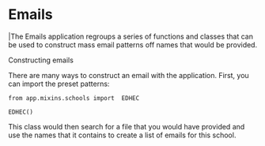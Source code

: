 # Emails
|The Emails application regroups a series of functions and classes that can be used to construct mass email patterns off names that would be provided.

Constructing emails

There are many ways to construct an email with the application. First, you can import the preset patterns:

```
from app.mixins.schools import  EDHEC

EDHEC()
```

This class would then search for a file that you would have provided and use the names that it contains to create a list of emails for this school.

    